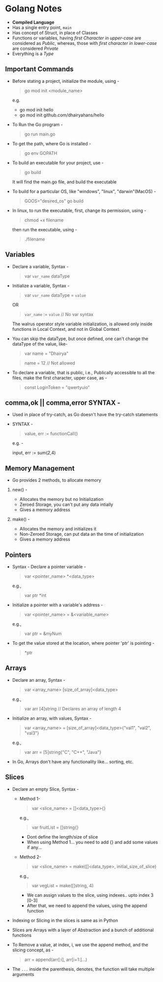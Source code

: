 # Golang Notes
* **Compiled Language**
* Has a single entry point, `main`
* Has concept of Struct, in place of Classes
* Functions or variables, having *first Character in upper-case* are considered as *Public*, whereas, those with *first character in lower-case* are considered *Private*
* Everything is a *Type*

## Important Commands
* Before stating a project, initialize the module, using -  
 
    > go mod init <module_name>

    e.g.
    
    - go mod init hello
    - go mod init github.com/dhairyahans/hello   

* To Run the Go program -

    > go run main.go

* To get the path, where Go is installed -

    > go env GOPATH

* To build an executable for your project, use -

    > go build

    It will find the main.go file, and build the executable

* To build for a particular OS, like "windows", "linux", "darwin"(MacOS) -

    > GOOS="desired_os" go build

* In linux, to run the executable, first, change its permission, using -

    > chmod +x filename

    then run the executable, using -

    > ./filename

## Variables

* Declare a variable, Syntax -

    > var `var_name` dataType


* Initialize a variable, Syntax -

    > var `var_name` dataType = `value`

    OR

    > `var_name` := `value`     // No var syntax

    The walrus operator style variable initialization, is allowed only inside functions in Local Context, and not in Global Context

* You can skip the dataType, but once defined, one can't change the dataType of the value, like- 

    > var name = "Dhairya"

    > name = 12     // Not allowed

* To declare a variable, that is public, i.e., Publically accessible to all the files, make the first character, upper case, as -

    > const LoginToken = "qwertyuio"


## comma,ok || comma,error SYNTAX - 
* Used in place of try-catch, as Go doesn't have the try-catch statements
* SYNTAX -

    > value, err := functionCall()

    e.g. -

    input, err := sum(2,4)

## Memory Management 

* Go provides 2 methods, to allocate memory 
1. new() -
    
    * Allocates the memory but no Initialization
    * Zeroed Storage, you can't put any data intially
    * Gives a memory address

2. make() - 

    * Allocates the memory and initializes it
    * Non-Zeroed Storage, can put data an the time of initialization
    * Gives a memory address

## Pointers

* Syntax - Declare a pointer variable -

    > var <pointer_name> *<data_type>

    e.g.,
        
    > var ptr *int

* Initialize a pointer with a variable's address -

    > var <pointer_name> = &<variable_name>

    e.g.,

    > var ptr = &myNum

* To get the value stored at the location, where pointer 'ptr' is pointing -

    > *ptr

## Arrays

* Declare an array, Syntax -

    > var <array_name> [size_of_array]<data_type>

    e.g.,

    > var arr [4]string // Declares an array of length 4

* Initialize an array, with values, Syntax -

    > var <array_name> = [size_of_array]<data_type>{"val1", "val2", "val3"}

    e.g.,

    > var arr = [5]string{"C", "C++", "Java"}

* In Go, Arrays don't have any functionality like... sorting, etc.

## Slices

* Declare an empty Slice, Syntax -
    * Method 1-
        > var <slice_name> = []<data_type>{}

        e.g.,

        >	var fruitList = []string{}

        - Dont define the length/size of slice
	    - When using Method 1... you need to add {} and add some values if any...

    * Method 2-
        > var <slice_name> = make([]<data_type>, initial_size_of_slice)

        e.g.,

        > var vegList = make([]string, 4)

        - We can assign values to the slice, using indexes.. upto index 3 [0-3]
        - After that, we need to append the values, using the append function

* Indexing or Slicing in the slices is same as in Python
* Slices are Arrays with a layer of Abstraction and a bunch of additional functions 

* To Remove a value, at index, i, we use the append method, and the slicing concept, as -
    > arr = append(arr[:i], arr[i+1:]...)

* The `...` inside the parenthesis, denotes, the function will take multiple arguments